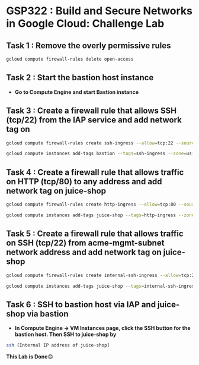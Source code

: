 # GSP322 : Build and Secure Networks in Google Cloud: Challenge Lab

## Task 1 : Remove the overly permissive rules
```bash
gcloud compute firewall-rules delete open-access
```

## Task 2 : Start the bastion host instance

- **Go to Compute Engine and start Bastion instance**

## Task 3 : Create a firewall rule that allows SSH (tcp/22) from the IAP service and add network tag on 
```bash
gcloud compute firewall-rules create ssh-ingress --allow=tcp:22 --source-ranges 35.235.240.0/20 --target-tags ssh-ingress --network acme-vpc

gcloud compute instances add-tags bastion --tags=ssh-ingress --zone=us-central1-b
```
## Task 4 : Create a firewall rule that allows traffic on HTTP (tcp/80) to any address and add network tag on juice-shop
```bash
gcloud compute firewall-rules create http-ingress --allow=tcp:80 --source-ranges 0.0.0.0/0 --target-tags http-ingress --network acme-vpc

gcloud compute instances add-tags juice-shop --tags=http-ingress --zone=us-central1-b
```
## Task 5 : Create a firewall rule that allows traffic on SSH (tcp/22) from acme-mgmt-subnet network address and add network tag on juice-shop
```bash
gcloud compute firewall-rules create internal-ssh-ingress --allow=tcp:22 --source-ranges 192.168.10.0/24 --target-tags internal-ssh-ingress --network acme-vpc

gcloud compute instances add-tags juice-shop --tags=internal-ssh-ingress --zone=us-central1-b
```
## Task 6 : SSH to bastion host via IAP and juice-shop via bastion
- **In Compute Engine -> VM Instances page, click the SSH button for the bastion host. Then SSH to juice-shop by**
```bash
ssh [Internal IP address of juice-shop]
```

**This Lab is Done**😊



